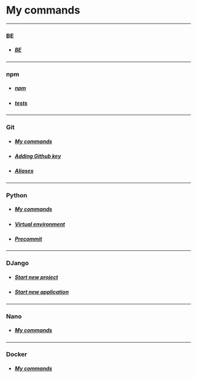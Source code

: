 # My commands

---
### BE
- ##### [BE](be/be.md)

---
### npm
- ##### [npm](npm/npm.md)
- ##### [tests](npm/tests.md)

---
### Git
- ##### [My commands](git/git.md)
- ##### [Adding Github key](git/addingGithubKey.md)
- ##### [Aliases](git/aliases.md)

---
### Python
- ##### [My commands](python/python.md)
- ##### [Virtual environment](python/virtualenv.md)
- ##### [Precommit](python/precommit.md)

---
### DJango
- ##### [Start new project](django/startNewProject.md)
- ##### [Start new application](django/startNewApp.md)

---
### Nano
- ##### [My commands](nano/nano.md)

---
### Docker
- ##### [My commands](docker/docker.md)
